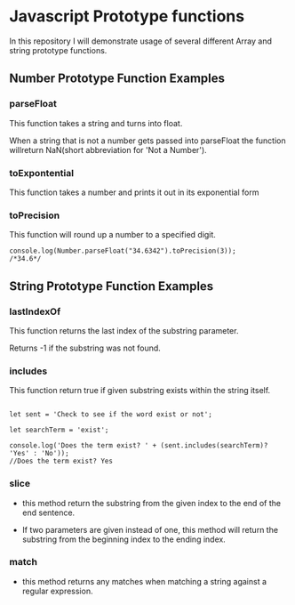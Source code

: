 # Javascript Prototype functions 

In this repository I will demonstrate usage of several different Array and string prototype functions.

## Number Prototype Function Examples

### parseFloat 

This function takes a string and turns into float.

When a string that is not a number gets passed into parseFloat the function willreturn NaN(short abbreviation for 'Not a Number').

### toExpontential 

This function takes a number and prints it out in its exponential form

### toPrecision  

This function will round up a number to a specified digit.

```shell
console.log(Number.parseFloat("34.6342").toPrecision(3));
/*34.6*/
```

## String Prototype Function Examples

### lastIndexOf 

This function returns the last index of the substring parameter.

Returns -1 if the substring was not found.


### includes 

This function return true if given substring exists within the string itself.

```shell

let sent = 'Check to see if the word exist or not';

let searchTerm = 'exist';

console.log('Does the term exist? ' + (sent.includes(searchTerm)? 'Yes' : 'No'));
//Does the term exist? Yes
```

### slice 

- this method return the substring from the given index to the end of the end sentence.

- If two parameters are given instead of one, this method will return the substring from the beginning index to the ending index.


### match 

- this method returns any matches when matching a string against a regular expression.


